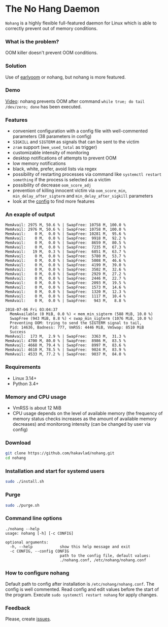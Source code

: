
The No Hang Daemon
==================

`Nohang` is a highly flexible full-featured daemon for Linux which is able to correctly prevent out of memory conditions.

### What is the problem?

OOM killer doesn't prevent OOM conditions.

### Solution

Use of [earlyoom](https://github.com/rfjakob/earlyoom) or nohang, but nohang is more featured.

### Demo

[Video](https://youtu.be/DefJBaKD7C8): nohang prevents OOM after command `while true; do tail /dev/zero; done` has been executed.

### Features

- convenient configuration with a config file with well-commented parameters (38 parameters in config)
- `SIGKILL` and `SIGTERM` as signals that can be sent to the victim
- `zram` support (`mem_used_total` as trigger)
- customizable intensity of monitoring
- desktop notifications of attempts to prevent OOM
- low memory notifications
- black, white, prefer, avoid lists via regex
- possibility of restarting processes via command like `systemctl restart something` if the process is selected as a victim
- possibility of decrease `oom_score_adj`
- prevention of killing innocent victim via `oom_score_min`, `min_delay_after_sigterm` and `min_delay_after_sigkill` parameters
- look at the [config](https://github.com/hakavlad/nohang/blob/master/nohang.conf) to find more features

### An exaple of output

```
MemAvail: 2975 M, 50.6 % | SwapFree: 10758 M, 100.0 %
MemAvail: 2976 M, 50.6 % | SwapFree: 10758 M, 100.0 %
MemAvail:    0 M,  0.0 % | SwapFree: 10281 M,  95.6 %
MemAvail:    0 M,  0.0 % | SwapFree:  9918 M,  92.2 %
MemAvail:    0 M,  0.0 % | SwapFree:  8659 M,  80.5 %
MemAvail:    0 M,  0.0 % | SwapFree:  7235 M,  67.3 %
MemAvail:   19 M,  0.3 % | SwapFree:  6851 M,  63.7 %
MemAvail:    0 M,  0.0 % | SwapFree:  5780 M,  53.7 %
MemAvail:    0 M,  0.0 % | SwapFree:  5008 M,  46.6 %
MemAvail:    0 M,  0.0 % | SwapFree:  4199 M,  39.0 %
MemAvail:    0 M,  0.0 % | SwapFree:  3502 M,  32.6 %
MemAvail:    0 M,  0.0 % | SwapFree:  2929 M,  27.2 %
MemAvail:    0 M,  0.0 % | SwapFree:  2446 M,  22.7 %
MemAvail:    0 M,  0.0 % | SwapFree:  2093 M,  19.5 %
MemAvail:    0 M,  0.0 % | SwapFree:  1573 M,  14.6 %
MemAvail:    0 M,  0.0 % | SwapFree:  1320 M,  12.3 %
MemAvail:    0 M,  0.0 % | SwapFree:  1117 M,  10.4 %
MemAvail:    0 M,  0.0 % | SwapFree:   943 M,   8.8 %

2018-07-06 Fri 03:04:37
  MemAvailable (0 MiB, 0.0 %) < mem_min_sigterm (588 MiB, 10.0 %)
  SwapFree (943 MiB, 8.8 %) < swap_min_sigterm (1076 MiB, 10.0 %)
  Preventing OOM: trying to send the SIGTERM signal to tail,
  Pid: 14636, Badness: 777, VmRSS: 4446 MiB, VmSwap: 8510 MiB
  Success
MemAvail:  173 M,  2.9 % | SwapFree:  3363 M,  31.3 %
MemAvail: 4700 M, 80.0 % | SwapFree:  8986 M,  83.5 %
MemAvail: 4668 M, 79.4 % | SwapFree:  8997 M,  83.6 %
MemAvail: 4610 M, 78.5 % | SwapFree:  9024 M,  83.9 %
MemAvail: 4533 M, 77.2 % | SwapFree:  9037 M,  84.0 %

```

### Requirements

- Linux 3.14+
- Python 3.4+

### Memory and CPU usage

- VmRSS is about 12 MiB
- CPU usage depends on the level of available memory (the frequency of memory status checks increases as the amount of available memory decreases) and monitorong intensity (can be changed by user via config)

### Download
```bash
git clone https://github.com/hakavlad/nohang.git
cd nohang
```

### Installation and start for systemd users

```bash
sudo ./install.sh
```
### Purge

```bash
sudo ./purge.sh
```

### Command line options

```
./nohang --help
usage: nohang [-h] [-c CONFIG]

optional arguments:
  -h, --help            show this help message and exit
  -c CONFIG, --config CONFIG
                        path to the config file, default values:
                        ./nohang.conf, /etc/nohang/nohang.conf
```

### How to configure nohang

Default path to config after installation is `/etc/nohang/nohang.conf`. The config is well commented. Read config and edit values before the start of the program.  Execute `sudo systemctl restart nohang` for apply changes.

### Feedback

Please, create [issues](https://github.com/hakavlad/nohang/issues).

